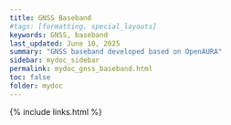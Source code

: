 ```yaml
---
title: GNSS Baseband
#tags: [formatting, special_layouts]
keywords: GNSS, baseband
last_updated: June 10, 2025
summary: "GNSS baseband developed based on OpenAURA"
sidebar: mydoc_sidebar
permalink: mydoc_gnss_baseband.html
toc: false
folder: mydoc
---
```




{% include links.html %}


